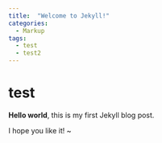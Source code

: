 ```yaml
---
title:  "Welcome to Jekyll!"
categories:
  - Markup
tags:
  - test
  - test2
---
```

# test

**Hello world**, this is my first Jekyll blog post.

I hope you like it!
~                        
